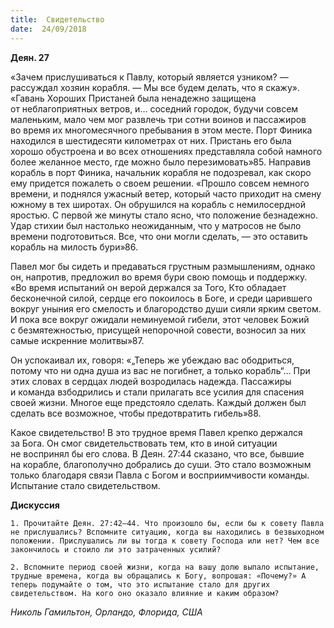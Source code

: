 ```yaml
---
title:  Свидетельство
date:  24/09/2018
---
```


**Деян. 27**

«Зачем прислушиваться к Павлу, который является узником? — рассуждал хозяин корабля. — Мы все будем делать, что я скажу». «Гавань Хороших Пристаней была ненадежно защищена от неблагоприятных ветров, и… соседний городок, будучи совсем маленьким, мало чем мог развлечь три сотни воинов и пассажиров во время их многомесячного пребывания в этом месте. Порт Финика находился в шестидесяти километрах от них. Пристань его была хорошо обустроена и во всех отношениях представляла собой намного более желанное место, где можно было перезимовать»85. Направив корабль в порт Финика, начальник корабля не подозревал, как скоро ему придется пожалеть о своем решении. «Прошло совсем немного времени, и поднялся ужасный ветер, который часто приходит на смену южному в тех широтах. Он обрушился на корабль с немилосердной яростью. С первой же минуты стало ясно, что положение безнадежно. Удар стихии был настолько неожиданным, что у матросов не было времени подготовиться. Все, что они могли сделать, — это оставить корабль на милость бури»86.

Павел мог бы сидеть и предаваться грустным размышлениям, однако он, напротив, предложил во время бури свою помощь и поддержку. «Во время испытаний он верой держался за Того, Кто обладает бесконечной силой, сердце его покоилось в Боге, и среди царившего вокруг уныния его смелость и благородство души сияли ярким светом. И пока все вокруг ожидали неминуемой гибели, этот человек Божий с безмятежностью, присущей непорочной совести, возносил за них самые искренние молитвы»87.

Он успокаивал их, говоря: «„Теперь же убеждаю вас ободриться, потому что ни одна душа из вас не погибнет, а только корабль“… При этих словах в сердцах людей возродилась надежда. Пассажиры и команда взбодрились и стали прилагать все усилия для спасения своей жизни. Многое еще предстояло сделать. Каждый должен был сделать все возможное, чтобы предотвратить гибель»88.

Какое свидетельство! В это трудное время Павел крепко держался за Бога. Он смог свидетельствовать тем, кто в иной ситуации не воспринял бы его слова. В Деян. 27:44 сказано, что все, бывшие на корабле, благополучно добрались до суши. Это стало возможным только благодаря связи Павла с Богом и восприимчивости команды. Испытание стало свидетельством.

**Дискуссия**

`1.	Прочитайте Деян. 27:42–44. Что произошло бы, если бы к совету Павла не прислушались? Вспомните ситуацию, когда вы находились в безвыходном положении. Прислушались ли вы тогда к совету Господа или нет? Чем все закончилось и стоило ли это затраченных усилий?`

`2.	Вспомните период своей жизни, когда на вашу долю выпало испытание, трудные времена, когда вы обращались к Богу, вопрошая: «Почему?» А теперь подумайте о том, что это испытание стало для других свидетельством. На кого оно оказало влияние и каким образом?`

_Николь Гамильтон, Орландо, Флорида, США_